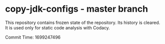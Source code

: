 # copy-jdk-configs - master branch

This repository contains frozen state of the repository.
Its history is cleared. It is used only for static code
analysis with Codacy.

Commit Time: 1699247496
